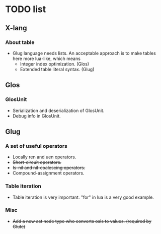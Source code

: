 # TODO list

## X-lang

### About table

- Glug language needs lists. An acceptable approach is to make tables here more lua-like, which means
  - Integer index optimization. (Glos)
  - Extended table literal syntax. (Glug)

## Glos

### GlosUnit

- Serialization and deserialization of GlosUnit.
- Debug info in GlosUnit.

## Glug

### A set of useful operators

- Locally ren and uen operators.
- ~~Short-circuit operators.~~
- ~~Is-nil and nil-coalescing operators.~~
- Compound-assignment operators.

### Table iteration

- Table iteration is very important. "for" in lua is a very good example.

### Misc

- ~~Add a new ast node type who converts osls to values. (required by Glute)~~
